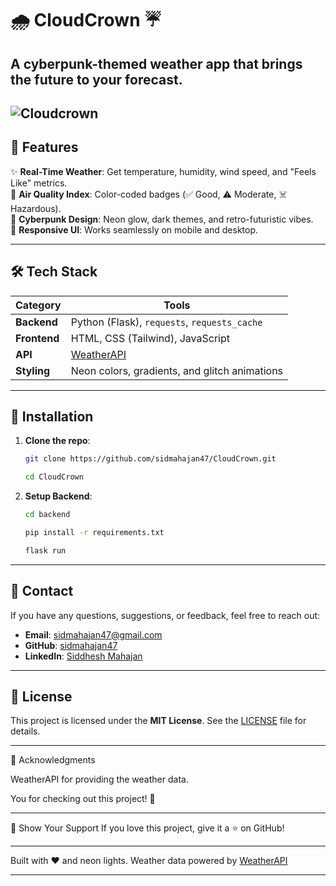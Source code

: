 # 🌧️ CloudCrown ☔  
**A cyberpunk-themed weather app that brings the future to your forecast.**  
---
![Cloudcrown](https://github.com/user-attachments/assets/33092b86-9635-4d04-bd1c-401b8d29e093)
---

## 🚀 Features  
✨ **Real-Time Weather**: Get temperature, humidity, wind speed, and "Feels Like" metrics.  
🌈 **Air Quality Index**: Color-coded badges (✅ Good, ⚠️ Moderate, ☠️ Hazardous).  
🌌 **Cyberpunk Design**: Neon glow, dark themes, and retro-futuristic vibes.  
📱 **Responsive UI**: Works seamlessly on mobile and desktop.  

---

## 🛠️ Tech Stack  
| **Category**   | **Tools**                                                                 |
|----------------|---------------------------------------------------------------------------|
| **Backend**    | Python (Flask), `requests`, `requests_cache`                              |
| **Frontend**   | HTML, CSS (Tailwind), JavaScript                                          |
| **API**        | [WeatherAPI](https://www.weatherapi.com/)                                 |
| **Styling**    | Neon colors, gradients, and glitch animations                             |

---

## 🚀 Installation  
1. **Clone the repo**:  
   ```bash
   git clone https://github.com/sidmahajan47/CloudCrown.git
   ```
   ```bash
   cd CloudCrown
   ```
2. **Setup Backend**:
   ```bash
   cd backend
   ```
   ```bash
   pip install -r requirements.txt
   ```
   ```bash
   flask run
   ```
 ---
 ## 📱 Contact

If you have any questions, suggestions, or feedback, feel free to reach out:

- **Email**: [sidmahajan47@gmail.com](mailto:sidmahajan47@gmail.com)
- **GitHub**: [sidmahajan47](https://github.com/sidmahajan47)
- **LinkedIn**: [Siddhesh Mahajan](https://www.linkedin.com/in/siddheshmahajan47/)
---

## 📜 License

This project is licensed under the **MIT License**. See the [LICENSE](LICENSE) file for details.

---
🙏 Acknowledgments

WeatherAPI for providing the weather data.

You for checking out this project! 💖

---

🌟 Show Your Support
If you love this project, give it a ⭐️ on GitHub!

---

Built with ❤️ and neon lights.
Weather data powered by [WeatherAPI](https://www.weatherapi.com/)

---
